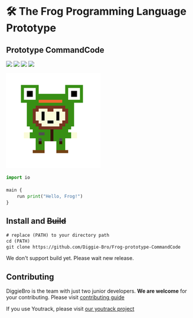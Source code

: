 # 🛠 The Frog Programming Language Prototype
Prototype CommandCode
---
<a><img src="https://img.shields.io/badge/build-pass-green"></a>
<a href="https://www.python.org"><img src="https://img.shields.io/badge/language->=python3.5-blue"></a>
<a href="./LICENSE"><img src="https://img.shields.io/badge/LICENSE-MIT-pink"></a>
<a href="https://github.com/Diggie-Bro"><img src="https://img.shields.io/badge/DiggieBro-white"></a>

![](./img/FrogSungyi.png?raw=true)

``` python
import io

main {
    run print("Hello, Frog!")
}
```

## Install and ~~Build~~
```
# replace (PATH) to your directory path
cd (PATH)
git clone https://github.com/Diggie-Bro/Frog-prototype-CommandCode
```

We don't support build yet. Please wait new release.

## Contributing
DiggieBro is the team with just two junior developers. **We are welcome** for your contributing.
Please visit [contributing guide](./CONTRIBUTING.md)  

If you use Youtrack, please visit [our youtrack project](https://diggiebro.myjetbrains.com/youtrack/projects/64edbc47-d78c-4869-8b43-54d080271c77)
